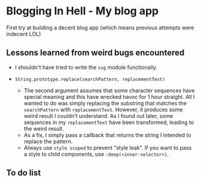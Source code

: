 # Blogging In Hell - My blog app

First try at building a decent blog app (which means previous attempts were indecent LOL)

## Lessons learned from weird bugs encountered

* I shouldn't have tried to write the `ssg` module functionally.
* `String.prototype.replace(searchPattern, replacementText)` 

    * The second argument assumes that some character sequences have special meaning and this have wrecked havoc for 1 hour straight. All I wanted to do was simply replacing the substring that matches the `searchPattern` with `replacementText`. However, it produces some weird result I couldn't understand. As I found out later, some sequences in my `replacementText` have been transformed, leading to the weird result.
    * As a fix, I simply pass a callback that returns the string I intended to replace the pattern.
    * Always use `style scoped` to prevent "style leak". If you want to pass a style to child components, use `:deep(<inner-selector>)`.
## To do list
